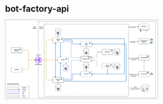 # bot-factory-api
![Архитектура](https://github.com/Mark1708/bot-factory-api/blob/main/assets/system-design.png?raw=true)